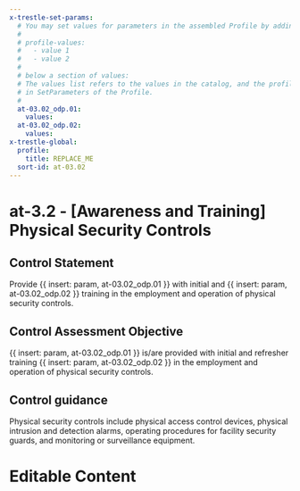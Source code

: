 ```yaml
---
x-trestle-set-params:
  # You may set values for parameters in the assembled Profile by adding
  #
  # profile-values:
  #   - value 1
  #   - value 2
  #
  # below a section of values:
  # The values list refers to the values in the catalog, and the profile-values represent values
  # in SetParameters of the Profile.
  #
  at-03.02_odp.01:
    values:
  at-03.02_odp.02:
    values:
x-trestle-global:
  profile:
    title: REPLACE_ME
  sort-id: at-03.02
---
```


# at-3.2 - \[Awareness and Training\] Physical Security Controls

## Control Statement

Provide {{ insert: param, at-03.02_odp.01 }} with initial and {{ insert: param, at-03.02_odp.02 }} training in the employment and operation of physical security controls.

## Control Assessment Objective

{{ insert: param, at-03.02_odp.01 }} is/are provided with initial and refresher training {{ insert: param, at-03.02_odp.02 }} in the employment and operation of physical security controls.

## Control guidance

Physical security controls include physical access control devices, physical intrusion and detection alarms, operating procedures for facility security guards, and monitoring or surveillance equipment.

# Editable Content

<!-- Make additions and edits below -->
<!-- The above represents the contents of the control as received by the profile, prior to additions. -->
<!-- If the profile makes additions to the control, they will appear below. -->
<!-- The above markdown may not be edited but you may edit the content below, and/or introduce new additions to be made by the profile. -->
<!-- If there is a yaml header at the top, parameter values may be edited. Use --set-parameters to incorporate the changes during assembly. -->
<!-- The content here will then replace what is in the profile for this control, after running profile-assemble. -->
<!-- The current profile has no added parts for this control, but you may add new ones here. -->
<!-- Each addition must have a heading either of the form ## Control my_addition_name -->
<!-- or ## Part a. (where the a. refers to one of the control statement labels.) -->
<!-- "## Control" parts are new parts added after the statement part. -->
<!-- "## Part" parts are new parts added into the top-level statement part with that label. -->
<!-- Subparts may be added with nested hash levels of the form ### My Subpart Name -->
<!-- underneath the parent ## Control or ## Part being added -->
<!-- See https://ibm.github.io/compliance-trestle/tutorials/ssp_profile_catalog_authoring/ssp_profile_catalog_authoring for guidance. -->
